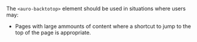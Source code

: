 The `<auro-backtotop>` element should be used in situations where users may:

* Pages with large ammounts of content where a shortcut to jump to the top of the page is appropriate.
